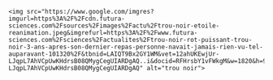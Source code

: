     <img src="https://www.google.com/imgres?imgurl=https%3A%2F%2Fcdn.futura-sciences.com%2Fsources%2Fimages%2Factu%2Ftrou-noir-etoile-reanimation.jpeg&imgrefurl=https%3A%2F%2Fwww.futura-sciences.com%2Fsciences%2Factualites%2Ftrou-noir-rot-puissant-trou-noir-3-ans-apres-son-dernier-repas-personne-navait-jamais-rien-vu-tel-auparavant-101320%2F&tbnid=LAIQT9Bx2GY1WM&vet=12ahUKEwjUr-LJqpL7AhVCpUwKHdrsB08QMygCegUIARDgAQ..i&docid=RFHrsbY1vFWkgM&w=1820&h=948&q=trou%20noir&ved=2ahUKEwjUr-LJqpL7AhVCpUwKHdrsB08QMygCegUIARDgAQ" alt="trou noir">
